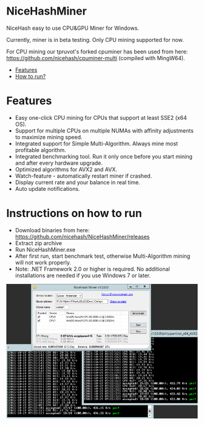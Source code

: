 # NiceHashMiner
NiceHash easy to use CPU&GPU Miner for Windows.

Currently, miner is in beta testing. Only CPU mining supported for now.

For CPU mining our tpruvot's forked cpuminer has been used from here: https://github.com/nicehash/cpuminer-multi (compiled with MingW64).

- [Features](#features)
- [How to run?](#run)

# <a name="features"></a> Features

- Easy one-click CPU mining for CPUs that support at least SSE2 (x64 OS).
- Support for multiple CPUs on multiple NUMAs with affinity adjustments to maximize mining speed.
- Integrated support for Simple Multi-Algorithm. Always mine most profitable algorithm.
- Integrated benchmarking tool. Run it only once before you start mining and after every hardware upgrade.
- Optimized algorithms for AVX2 and AVX.
- Watch-feature - automatically restart miner if crashed.
- Display current rate and your balance in real time.
- Auto update notifications.

# <a name="run"></a> Instructions on how to run

- Download binaries from here: https://github.com/nicehash/NiceHashMiner/releases
- Extract zip archive
- Run NiceHashMiner.exe
- After first run, start benchmark test, otherwise Multi-Algorithm mining will not work properly.
- Note: .NET Framework 2.0 or higher is required. No additional installations are needed if you use Windows 7 or later.

![Alt text](/newminer.png?raw=true)
